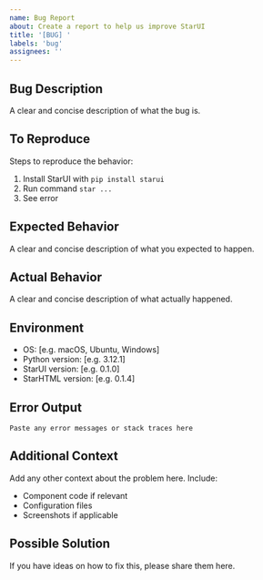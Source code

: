 ```yaml
---
name: Bug Report
about: Create a report to help us improve StarUI
title: '[BUG] '
labels: 'bug'
assignees: ''
---
```


## Bug Description
A clear and concise description of what the bug is.

## To Reproduce
Steps to reproduce the behavior:
1. Install StarUI with `pip install starui`
2. Run command `star ...`
3. See error

## Expected Behavior
A clear and concise description of what you expected to happen.

## Actual Behavior
A clear and concise description of what actually happened.

## Environment
- OS: [e.g. macOS, Ubuntu, Windows]
- Python version: [e.g. 3.12.1]
- StarUI version: [e.g. 0.1.0]
- StarHTML version: [e.g. 0.1.4]

## Error Output
```
Paste any error messages or stack traces here
```

## Additional Context
Add any other context about the problem here. Include:
- Component code if relevant
- Configuration files
- Screenshots if applicable

## Possible Solution
If you have ideas on how to fix this, please share them here.